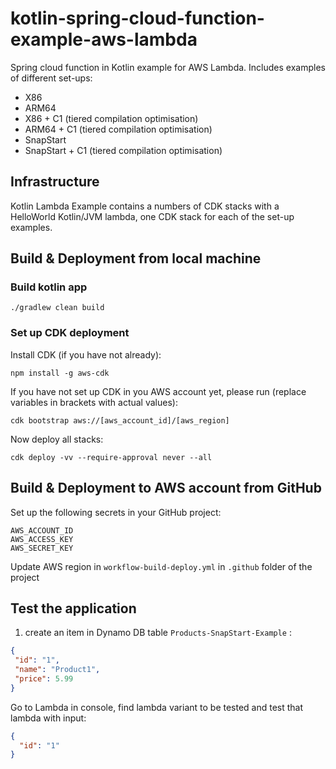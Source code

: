 # kotlin-spring-cloud-function-example-aws-lambda
Spring cloud function in Kotlin example for AWS Lambda. Includes examples of different set-ups:
* X86
* ARM64
* X86 + C1 (tiered compilation optimisation)
* ARM64 + C1 (tiered compilation optimisation)
* SnapStart 
* SnapStart + C1 (tiered compilation optimisation)

## Infrastructure
Kotlin Lambda Example contains a numbers of CDK stacks with a HelloWorld Kotlin/JVM lambda, one CDK stack for each of the set-up examples.

## Build & Deployment from local machine
### Build kotlin app
```
./gradlew clean build
```
### Set up CDK deployment

Install CDK (if you have not already):
```
npm install -g aws-cdk
```

If you have not set up CDK in you AWS account yet, please run (replace variables in brackets with actual values):
```
cdk bootstrap aws://[aws_account_id]/[aws_region]
```

Now deploy all stacks:
```
cdk deploy -vv --require-approval never --all
```

## Build & Deployment to AWS account from GitHub
Set up the following secrets in your GitHub project:
```
AWS_ACCOUNT_ID
AWS_ACCESS_KEY
AWS_SECRET_KEY
```
Update AWS region in `workflow-build-deploy.yml` in `.github` folder of the project

## Test the application
1. create an item in Dynamo DB table `Products-SnapStart-Example` :
```json
{
 "id": "1",
 "name": "Product1",
 "price": 5.99
}
```
Go to Lambda in console, find lambda variant to be tested and test that lambda with input:
```json
{
  "id": "1"
}
```